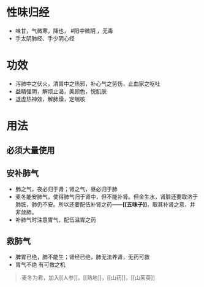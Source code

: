 # 性味归经
- 味甘，气微寒，降也， #阳中微阴 ，无毒
- 手太阴肺经、手少阴心经
# 功效
- 泻肺中之伏火，清胃中之热邪，补心气之劳伤，止血家之呕吐
- 益精强阴，解烦止渴，美颜色，悦肌肤
- 退虚热神效，解肺燥，定喘咳
# 用法
## 必须大量使用
## 安补肺气
- 肺之气，夜必归于肾；肾之气，昼必归于肺
- 麦冬能安肺气，使得肺气归于肾中，但不能补肾。但金生水，肾脏还要取济于肺脏，肺仍不安。所以还要配伍补肾之药——**[[五味子]]**，取其补肾之意，并非敛肺。
- 补肺气时注意胃气，配伍温胃之药
## 救肺气
- 脾胃已绝，肺不能生；肾经已绝，肺无法养肾，无药可救
- 胃气不绝 有可救之机
>麦冬为君，加入[[人参]]，[[熟地]]，[[山药]]，[[山茱萸]]